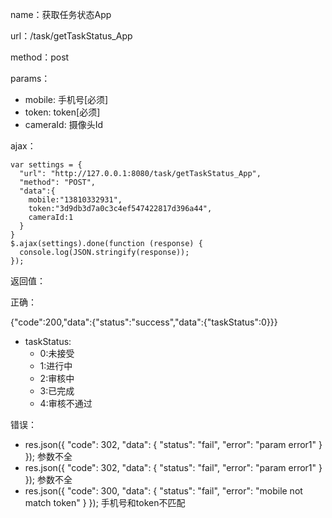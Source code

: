 name：获取任务状态App

url：/task/getTaskStatus_App

method：post

params：

* mobile: 手机号[必须]
* token: token[必须]
* cameraId: 摄像头Id

ajax：

```
var settings = {
  "url": "http://127.0.0.1:8080/task/getTaskStatus_App",
  "method": "POST",
  "data":{
    mobile:"13810332931",
    token:"3d9db3d7a0c3c4ef547422817d396a44",
    cameraId:1
  }
}
$.ajax(settings).done(function (response) {
  console.log(JSON.stringify(response));
});
```

返回值：

正确：

{"code":200,"data":{"status":"success","data":{"taskStatus":0}}}

* taskStatus:
  * 0:未接受
  * 1:进行中
  * 2:审核中
  * 3:已完成
  * 4:审核不通过


错误：

* res.json({ "code": 302, "data": { "status": "fail", "error": "param error1" } }); 参数不全
* res.json({ "code": 302, "data": { "status": "fail", "error": "param error1" } }); 参数不全
* res.json({ "code": 300, "data": { "status": "fail", "error": "mobile not match token" } }); 手机号和token不匹配

